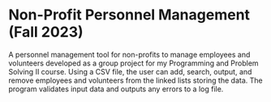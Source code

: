 # Non-Profit Personnel Management (Fall 2023)
A personnel management tool for non-profits to manage employees and volunteers developed as a group project for my Programming and Problem Solving II course. Using a CSV file, the user can add, search, output, and remove employees and volunteers from the linked lists storing the data. The program validates input data and outputs any errors to a log file.

